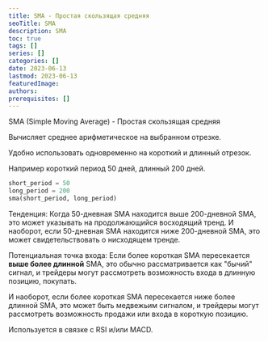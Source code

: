 ```yaml
---
title: SMA - Простая скользящая средняя
seoTitle: SMA
description: SMA
toc: true
tags: []
series: []
categories: []
date: 2023-06-13
lastmod: 2023-06-13
featuredImage:
authors:
prerequisites: []
---
```


SMA (Simple Moving Average) - Простая скользящая средняя

Вычисляет среднее арифметическое на выбранном отрезке.

Удобно использовать одновременно на короткий и длинный отрезок.

Например короткий период 50 дней, длинный 200 дней.

```python
short_period = 50
long_period = 200
sma(short_period, long_period)
```

Тенденция: Когда 50-дневная SMA находится выше 200-дневной SMA, это может указывать на продолжающийся восходящий тренд. И наоборот, если 50-дневная SMA находится ниже 200-дневной SMA, это может свидетельствовать о нисходящем тренде.

Потенциальная точка входа: Если более короткая SMA пересекается **выше более длинной** SMA, это обычно рассматривается как "бычий" сигнал, и трейдеры могут рассмотреть возможность входа в длинную позицию, покупать. 

И наоборот, если более короткая SMA пересекается ниже более длинной SMA, это может быть медвежьим сигналом, и трейдеры могут рассмотреть возможность продажи или входа в короткую позицию.

Используется в связке с RSI и/или MACD.
